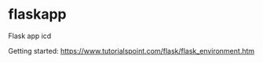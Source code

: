 # flaskapp
Flask app icd

Getting started: https://www.tutorialspoint.com/flask/flask_environment.htm
